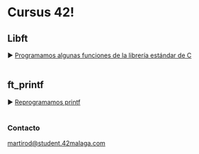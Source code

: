 <h1>Cursus 42!</h1>

## Libft
► [Programamos algunas funciones de la librería estándar de C](https://github.com/ME0094/Cursus42/tree/5eaa699febb18d26c32e3df830f74f21964800ce/Libft)
<br>
<br>
## ft_printf
► [Reprogramamos printf](https://github.com/ME0094/Cursus42/tree/5eaa699febb18d26c32e3df830f74f21964800ce/ft_printf)
<br>
<br>

### Contacto 

martirod@student.42malaga.com
